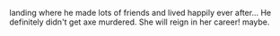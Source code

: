 landing where he made lots of friends and lived
happily ever after...  He definitely didn't get axe murdered.
 She will reign in her career! maybe.

